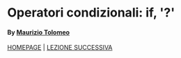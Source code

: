 # Operatori condizionali: if, '?'



#### By [Maurizio Tolomeo](https://github.com/moris88)

[HOMEPAGE](/README.md) | [LEZIONE SUCCESSIVA](/lezioni/lezione11.md)